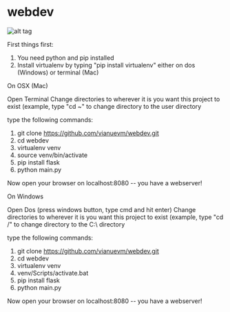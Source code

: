 # webdev
![alt tag](https://s-media-cache-ak0.pinimg.com/236x/36/ab/81/36ab81cd8d63cf7c4a08f39403698c77.jpg)

First things first:

1) You need python and pip installed
2) Install virtualenv by typing "pip install virtualenv" either on dos (Windows) or terminal (Mac)


On OSX (Mac)

Open Terminal
Change directories to wherever it is you want this project to exist (example, type "cd ~" to change directory to the user directory

type the following commands:

1. git clone https://github.com/vianuevm/webdev.git
2. cd webdev
3. virtualenv venv
4. source venv/bin/activate
5. pip install flask
6. python main.py

Now open your browser on localhost:8080 -- you have a webserver!

On Windows

Open Dos (press windows button, type cmd and hit enter)
Change directories to wherever it is you want this project to exist (example, type "cd /" to change directory to the C:\ directory

type the following commands:

1. git clone https://github.com/vianuevm/webdev.git
2. cd webdev
3. virtualenv venv
4. venv/Scripts/activate.bat
5. pip install flask
6. python main.py

Now open your browser on localhost:8080 -- you have a webserver!
